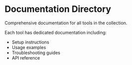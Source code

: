 # Documentation Directory

Comprehensive documentation for all tools in the collection.

Each tool has dedicated documentation including:

- Setup instructions
- Usage examples
- Troubleshooting guides
- API reference
